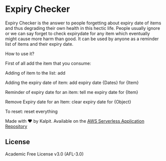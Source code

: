 # Expiry Checker

Expiry Checker is the answer to people forgetting about expiry date of items and thus degrading their own health in this hectic life. People usually ignore or we can say forget to check expirydate for any item which eventually might cause more harm than good. It can be used by anyone as a reminder list of items and their expiry date.

How to use it?

First of all add the item that you consume:

Adding of item to the list:
add <item>

Adding the expiry date of item: 
add expiry date {Dates} for {Item}

Reminder of expiry date for an item:
tell me expiry date for {Item}

Remove Expiry date for an Item:
clear expiry date for {Object}

To reset:
reset everything

Made with ❤️ by Kalpit. Available on the [AWS Serverless Application Repository](https://aws.amazon.com/serverless)

## License

Academic Free License v3.0 (AFL-3.0)
